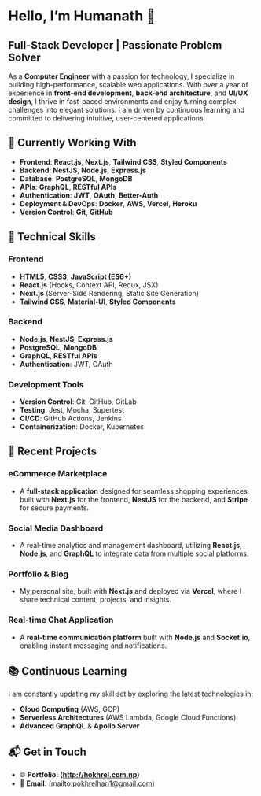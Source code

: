 # Hello, I’m Humanath 👋

## Full-Stack Developer | Passionate Problem Solver

As a **Computer Engineer** with a passion for technology, I specialize in building high-performance, scalable web applications. With over a year of experience in **front-end development**, **back-end architecture**, and **UI/UX design**, I thrive in fast-paced environments and enjoy turning complex challenges into elegant solutions. I am driven by continuous learning and committed to delivering intuitive, user-centered applications.

## 💼 Currently Working With

* **Frontend**: **React.js**, **Next.js**, **Tailwind CSS**, **Styled Components**
* **Backend**: **NestJS**, **Node.js**, **Express.js**
* **Database**: **PostgreSQL**, **MongoDB**
* **APIs**: **GraphQL**, **RESTful APIs**
* **Authentication**: **JWT**, **OAuth**, **Better-Auth**
* **Deployment & DevOps**: **Docker**, **AWS**, **Vercel**, **Heroku**
* **Version Control**: **Git**, **GitHub**

## 🔧 Technical Skills

### Frontend

* **HTML5**, **CSS3**, **JavaScript (ES6+)**
* **React.js** (Hooks, Context API, Redux, JSX)
* **Next.js** (Server-Side Rendering, Static Site Generation)
* **Tailwind CSS**, **Material-UI**, **Styled Components**

### Backend

* **Node.js**, **NestJS**, **Express.js**
* **PostgreSQL**, **MongoDB**
* **GraphQL**, **RESTful APIs**
* **Authentication**: JWT, OAuth

### Development Tools

* **Version Control**: Git, GitHub, GitLab
* **Testing**: Jest, Mocha, Supertest
* **CI/CD**: GitHub Actions, Jenkins
* **Containerization**: Docker, Kubernetes

## 🚀 Recent Projects

### **eCommerce Marketplace**

* A **full-stack application** designed for seamless shopping experiences, built with **Next.js** for the frontend, **NestJS** for the backend, and **Stripe** for secure payments.

### **Social Media Dashboard**

* A real-time analytics and management dashboard, utilizing **React.js**, **Node.js**, and **GraphQL** to integrate data from multiple social platforms.

### **Portfolio & Blog**

* My personal site, built with **Next.js** and deployed via **Vercel**, where I share technical content, projects, and insights.

### **Real-time Chat Application**

* A **real-time communication platform** built with **Node.js** and **Socket.io**, enabling instant messaging and notifications.

## 📚 Continuous Learning

I am constantly updating my skill set by exploring the latest technologies in:

* **Cloud Computing** (AWS, GCP)
* **Serverless Architectures** (AWS Lambda, Google Cloud Functions)
* **Advanced GraphQL** & **Apollo Server**

## 📬 Get in Touch

* 🌐 **Portfolio: (http://hokhrel.com.np)** 
* 📩 **Email**: (mailto:pokhrelhari1@gmail.com)
